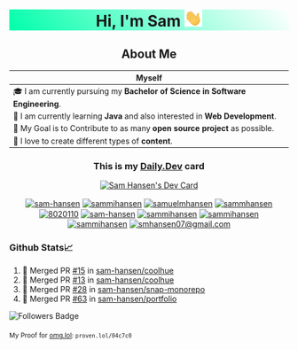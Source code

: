 <div align="center" style="background:linear-gradient(45deg,#00ffaa,#fff);">

# Hi, I'm Sam <img src="./assets/Hi.gif" style="width:32px;">

</div>

<section align="center">

<div align="center">

## About Me
    
Myself|    
------|
🎓 I am currently pursuing my **Bachelor of Science in Software Engineering**.  |
🌱 I am currently learning **Java** and also interested in **Web Development**. |
🎯 My Goal is to Contribute to as many **open source project** as possible.     |
🎨 I love to create different types of **content**.                             |

</div>

<div align="center">

### This is my [Daily.Dev](https://app.daily.dev/devcard) card
    
<div style="display:flex;flex-direction:row;flex-wrap:wrap;justify-content:center;align-items:center;">
    <a href="https://app.daily.dev/samhansen"><img src="https://api.daily.dev/devcards/v2/9GcnViGGikysK3RLVFZQc.png?type=default&r=b1z" width="356" alt="Sam Hansen's Dev Card"/></a>
</div>

</div>

<!--My Socials and Contacts-->
<p align="center">
    <a href="https://codepen.io/sam-hansen" target="blank"><img align="center" src="https://raw.githubusercontent.com/rahuldkjain/github-profile-readme-generator/master/src/images/icons/Social/codepen.svg" alt="sam-hansen" height="30" width="40" /></a>
    <a href="https://dev.to/sammihansen" target="blank"><img align="center" src="https://raw.githubusercontent.com/rahuldkjain/github-profile-readme-generator/master/src/images/icons/Social/devto.svg" alt="sammihansen" height="30" width="40" /></a>
    <a href="https://twitter.com/samuelmhansen" target="blank"><img align="center" src="https://raw.githubusercontent.com/rahuldkjain/github-profile-readme-generator/master/src/images/icons/Social/twitter.svg" alt="samuelmhansen" height="30" width="40" /></a>
    <a href="https://linkedin.com/in/sammhansen" target="blank"><img align="center" src="https://raw.githubusercontent.com/rahuldkjain/github-profile-readme-generator/master/src/images/icons/Social/linked-in-alt.svg" alt="sammhansen" height="30" width="40" /></a>
    <a href="https://stackoverflow.com/users/8020110" target="blank"><img align="center" src="https://raw.githubusercontent.com/rahuldkjain/github-profile-readme-generator/master/src/images/icons/Social/stack-overflow.svg" alt="8020110" height="30" width="40" /></a>
    <a href="https://codesandbox.com/sam-hansen" target="blank"><img align="center" src="https://raw.githubusercontent.com/rahuldkjain/github-profile-readme-generator/master/src/images/icons/Social/codesandbox.svg" alt="sam-hansen" height="30" width="40" /></a>
    <a href="https://fb.com/sammihansen" target="blank"><img align="center" src="https://raw.githubusercontent.com/rahuldkjain/github-profile-readme-generator/master/src/images/icons/Social/facebook.svg" alt="sammihansen" height="30" width="40" /></a>
    <a href="https://instagram.com/sammihansen" target="blank"><img align="center" src="https://raw.githubusercontent.com/rahuldkjain/github-profile-readme-generator/master/src/images/icons/Social/instagram.svg" alt="sammihansen" height="30" width="40" /></a>
    <a href="https://dribbble.com/sammihansen" target="blank"><img align="center" src="https://raw.githubusercontent.com/rahuldkjain/github-profile-readme-generator/master/src/images/icons/Social/dribbble.svg" alt="sammihansen" height="30" width="40" /></a>
    <a href="https://www.behance.net/smhansen07@gmail.com" target="blank"><img align="center" src="https://raw.githubusercontent.com/rahuldkjain/github-profile-readme-generator/master/src/images/icons/Social/behance.svg" alt="smhansen07@gmail.com" height="30" width="40" /></a>
</p>

</section>

### Github Stats📈

<!--START_SECTION:activity-->
1. 🎉 Merged PR [#15](https://github.com/sam-hansen/coolhue/pull/15) in [sam-hansen/coolhue](https://github.com/sam-hansen/coolhue)
2. 🎉 Merged PR [#13](https://github.com/sam-hansen/coolhue/pull/13) in [sam-hansen/coolhue](https://github.com/sam-hansen/coolhue)
3. 🎉 Merged PR [#28](https://github.com/sam-hansen/snap-monorepo/pull/28) in [sam-hansen/snap-monorepo](https://github.com/sam-hansen/snap-monorepo)
4. 🎉 Merged PR [#63](https://github.com/sam-hansen/portfolio/pull/63) in [sam-hansen/portfolio](https://github.com/sam-hansen/portfolio)
<!--END_SECTION:activity-->

![Followers Badge](https://img.shields.io/github/followers/sam-hansen?style=social)



<sub>My Proof for [omg.lol](https://omg.lol): `proven.lol/04c7c0`</sub>

<!--#### Contribution Graph
<div style="display:flex;flex-direction:row;flex-wrap:wrap;justify-content:center;align-items:center;">
<img src="https://img.shields.io/github/followers/sam-hansen?style=social" />
![GitHub Activity Graph](https://activity-graph.herokuapp.com/graph?username=sam-hansen&theme=dracula&hide_border=true)
<img width="40%" src="https://github-readme-stats.vercel.app/api/top-langs?username=sam-hansen&show_icons=true&theme=dracula&title_color=ff8000&text_color=ffffff&bg_color=6a6a6a&locale=en&layout=compact&hide_border=true" alt="sam-hansen" />
</div>-->

